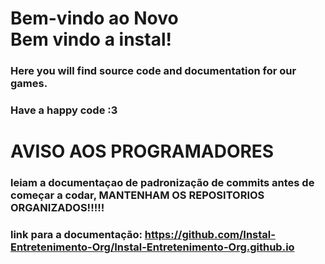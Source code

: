 # Bem-vindo ao Novo <br>Bem vindo a instal!

### Here you will find source code and documentation for our games.
### Have a happy code :3


# AVISO AOS PROGRAMADORES
### leiam a documentaçao de padronização de commits antes de começar a codar, MANTENHAM OS REPOSITORIOS ORGANIZADOS!!!!!

### link para a documentação: https://github.com/Instal-Entretenimento-Org/Instal-Entretenimento-Org.github.io
<!--

**Here are some ideas to get you started:**

🙋‍♀️ A short introduction - what is your organization all about?
🌈 Contribution guidelines - how can the community get involved?
👩‍💻 Useful resources - where can the community find your docs? Is there anything else the community should know?
🍿 Fun facts - what does your team eat for breakfast?
🧙 Remember, you can do mighty things with the power of [Markdown](https://docs.github.com/github/writing-on-github/getting-started-with-writing-and-formatting-on-github/basic-writing-and-formatting-syntax)
-->
